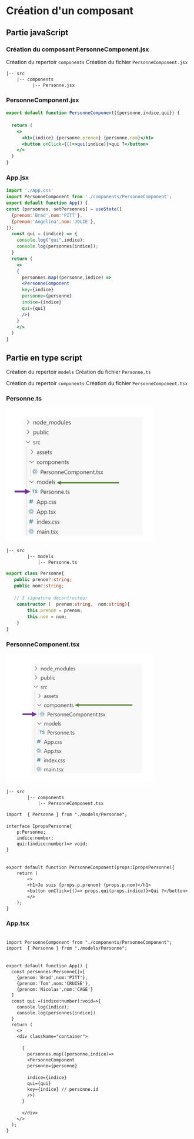 
# Création d'un composant 

## Partie javaScript

### Création du composant PersonneComponent.jsx
Création du repertoir <code>components</code>
Création du fichier <code>PersonneComponent.jsx</code>

```
|-- src
    |-- components
          |-- Personne.jsx
```
### PersonneComponent.jsx
```jsx
export default function PersonneComponent({personne,indice,qui}) {

  return (
    <>
      <h1>{indice} {personne.prenom} {personne.nom}</h1>
      <button onClick={()=>qui(indice)}>qui ?</button>
    </>
  )
}
```

### App.jsx
```jsx
import './App.css'
import PersonneComponent from './components/PersonneComponent';
export default function App() {
const [personnes, setPersonnes] = useState([
  {prenom:'Brad',nom:'PITT'},
  {prenom:'Angelina',nom:'JOLIE'},
]);
  const qui = (indice) => {
    console.log("qui",indice);
    console.log(personnes[indice]);
  }
  return (
    <>
    {
      personnes.map((personne,indice) => 
      <PersonneComponent 
      key={indice} 
      personne={personne} 
      indice={indice}
      qui={qui}
      />)
    }
    </>
  )
}

```

## Partie en type script
Création du repertoir <code>models</code>
Création du fichier <code>Personne.ts</code>
  
Création du repertoir <code>components</code>
Création du fichier <code>PersonneComponent.tsx</code>



### Personne.ts
  
<img src="../img/06/02-component.png" width="400" />
  

```
|-- src
        |-- models
            |-- Personne.ts
```
```ts
export class Personne{
   public prenom?:string;
   public nom?:string;

   // 3 signature decontructeur
    constructor (  prenom:string,  nom:string){
        this.prenom = prenom;
        this.nom = nom;
    }
}
```

### PersonneComponent.tsx
  
<img src="../img/06/01-component.png" width="400" />
  
```
|-- src
        |-- components
            |-- PersonneComponent.tsx
```

```tsx
import  { Personne } from "./models/Personne";

interface IpropsPersonne{
    p:Personne;
    indice:number;
    qui:(indice:number)=> void;
}


export default function PersonneComponent(props:IpropsPersonne){
    return (
        <>
        <h1>Je suis {props.p.prenom} {props.p.nom}</h1>
        <button onClick={()=> props.qui(props.indice)}>Qui ?</button>
        </>
    );
}
```
### App.tsx
```tsx

import PersonneComponent from "./components/PersonneComponent";
import  { Personne } from "./models/Personne";


export default function App() {
  const personnes:Personne[]=[
    {prenom:'Brad',nom:'PITT'},
    {prenom:'Tom',nom:'CRUISE'},
    {prenom:'Nicolas',nom:'CAGE'}
  ]
  const qui =(indice:number):void=>{
    console.log(indice);
    console.log(personnes[indice])
  }
  return (
    <>
    <div className="container">
      
      {
        personnes.map((personne,indice)=>
        <PersonneComponent 
        personne={personne} 
        
        indice={indice}
        qui={qui}
        key={indice} // personne.id
        />)
      }

      </div>
    </>
  );
}

```